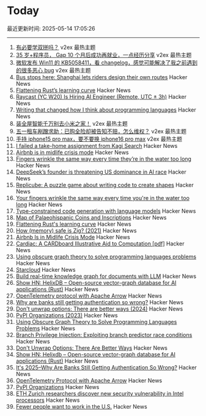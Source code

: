 # Today

最近更新时间: 2025-05-14 17:05:26

--- 
1. [有必要学双拼吗？](https://www.v2ex.com/t/1131675) v2ex 最热主题
2. [35 岁+程序员， Gap 10 个月后成功再就业，一点经历分享](https://www.v2ex.com/t/1131621) v2ex 最热主题
3. [微软发布 Win11 的 KB5058411，看 changelog，感觉可能解决了我之前遇到的很多恶心 bug](https://www.v2ex.com/t/1131582) v2ex 最热主题
4. [Bus stops here: Shanghai lets riders design their own routes](https://www.sixthtone.com/news/1017072) Hacker News
5. [Flattening Rust’s learning curve](https://corrode.dev/blog/flattening-rusts-learning-curve/) Hacker News
6. [Raycast (YC W20) Is Hiring AI Engineer (Remote, UTC ± 3h)](https://www.raycast.com/jobs/ai-engineer) Hacker News
7. [Writing that changed how I think about programming languages](https://bernsteinbear.com/blog/pl-writing/) Hacker News
8. [装全屋智能千万别去小米之家！](https://www.v2ex.com/t/1131587) v2ex 最热主题
9. [五一租车剐蹭求助：已购全险却被告知不赔，怎么维权？](https://www.v2ex.com/t/1131585) v2ex 最热主题
10. [手持 iphone15 pro max，要不要换 iphone16 pro max](https://www.v2ex.com/t/1131584) v2ex 最热主题
11. [I failed a take-home assignment from Kagi Search](https://bloggeroo.dev/articles/202504031434) Hacker News
12. [Airbnb is in midlife crisis mode](https://www.wired.com/story/airbnb-is-in-midlife-crisis-mode-reinvention-app-services/) Hacker News
13. [Fingers wrinkle the same way every time they’re in the water too long](https://www.binghamton.edu/news/story/5547/do-your-fingers-wrinkle-the-same-way-every-time-youre-in-the-water-too-long-new-research-says-yes) Hacker News
14. [DeepSeek’s founder is threatening US dominance in AI race](https://www.bloomberg.com/news/features/2025-05-13/deepseek-races-after-chatgpt-as-china-s-ai-industry-soars) Hacker News
15. [Replicube: A puzzle game about writing code to create shapes](https://store.steampowered.com/app/3401490/Replicube/) Hacker News
16. [Your fingers wrinkle the same way every time you're in the water too long](https://www.binghamton.edu/news/story/5547/do-your-fingers-wrinkle-the-same-way-every-time-youre-in-the-water-too-long-new-research-says-yes) Hacker News
17. [Type-constrained code generation with language models](https://arxiv.org/abs/2504.09246) Hacker News
18. [Map of Palaeohispanic Coins and Inscriptions](http://hesperia.ucm.es/consulta_hesperia/mapas.php) Hacker News
19. [Flattening Rust's learning curve](https://corrode.dev/blog/flattening-rusts-learning-curve/) Hacker News
20. [How (memory) safe is Zig? (2021)](https://www.scattered-thoughts.net/writing/how-safe-is-zig/) Hacker News
21. [Airbnb Is in Midlife Crisis Mode](https://www.wired.com/story/airbnb-is-in-midlife-crisis-mode-reinvention-app-services/) Hacker News
22. [Cardiac: A CARDboard Illustrative Aid to Computation [pdf]](https://www.cs.drexel.edu/~bls96/museum/CARDIAC_manual.pdf) Hacker News
23. [Using obscure graph theory to solve programming languages problems](https://reasonablypolymorphic.com/blog/solving-lcsa/) Hacker News
24. [Starcloud](https://www.ycombinator.com/companies/starcloud) Hacker News
25. [Build real-time knowledge graph for documents with LLM](https://cocoindex.io/blogs/knowledge-graph-for-docs/) Hacker News
26. [Show HN: HelixDB – Open-source vector-graph database for AI applications (Rust)](https://github.com/HelixDB/helix-db/) Hacker News
27. [OpenTelemetry protocol with Apache Arrow](https://opentelemetry.io/blog/2025/otel-arrow-phase-2/) Hacker News
28. [Why are banks still getting authentication so wrong?](https://jamal.haba.sh/its-2025-why-are-banks-still-getting-authentication-so-wrong/) Hacker News
29. [Don't unwrap options: There are better ways (2024)](https://corrode.dev/blog/rust-option-handling-best-practices/) Hacker News
30. [PyPI Organizations (2023)](https://blog.pypi.org/posts/2023-04-23-introducing-pypi-organizations/) Hacker News
31. [Using Obscure Graph Theory to Solve Programming Languages Problems](https://reasonablypolymorphic.com/blog/solving-lcsa/) Hacker News
32. [Branch Privilege Injection: Exploiting branch predictor race conditions](https://comsec.ethz.ch/research/microarch/branch-privilege-injection/) Hacker News
33. [Don't Unwrap Options: There Are Better Ways](https://corrode.dev/blog/rust-option-handling-best-practices/) Hacker News
34. [Show HN: Helixdb – Open-source vector-graph database for AI applications (Rust)](https://github.com/HelixDB/helix-db/) Hacker News
35. [It's 2025–Why Are Banks Still Getting Authentication So Wrong?](https://jamal.haba.sh/its-2025-why-are-banks-still-getting-authentication-so-wrong/) Hacker News
36. [OpenTelemetry Protocol with Apache Arrow](https://opentelemetry.io/blog/2025/otel-arrow-phase-2/) Hacker News
37. [PyPI Organizations](https://blog.pypi.org/posts/2023-04-23-introducing-pypi-organizations/) Hacker News
38. [ETH Zurich researchers discover new security vulnerability in Intel processors](https://ethz.ch/en/news-and-events/eth-news/news/2025/05/eth-zurich-researchers-discover-new-security-vulnerability-in-intel-processors.html) Hacker News
39. [Fewer people want to work in the U.S.](https://www.axios.com/2025/05/13/us-jobs-foreign-workers) Hacker News
